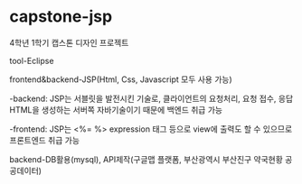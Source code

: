 # capstone-jsp
4학년 1학기 캡스톤 디자인 프로젝트 

tool-Eclipse

frontend&backend-JSP(Html, Css, Javascript 모두 사용 가능)

-backend: JSP는 서블릿을 발전시킨 기술로, 클라이언트의 요청처리, 요청 접수, 응답 HTML을 생성하는 서버쪽 자바기술이기 때문에 백엔드 취급 가능

-frontend: JSP는 <%= %> expression 태그 등으로 view에 출력도 할 수 있으므로 프론트엔드 취급 가능
 
backend-DB활용(mysql), API제작(구글맵 플랫폼, 부산광역시 부산진구 약국현황 공공데이터)
